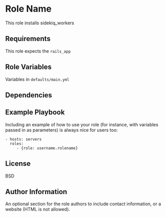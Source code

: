 Role Name
=========

This role installs sidekiq_workers

Requirements
------------

This role expects the `rails_app`

Role Variables
--------------

Variables in `defaults/main.yml`

Dependencies
------------


Example Playbook
----------------

Including an example of how to use your role (for instance, with variables passed in as parameters) is always nice for users too:

    - hosts: servers
      roles:
         - {role: username.rolename}

License
-------

BSD

Author Information
------------------

An optional section for the role authors to include contact information, or a website (HTML is not allowed).
